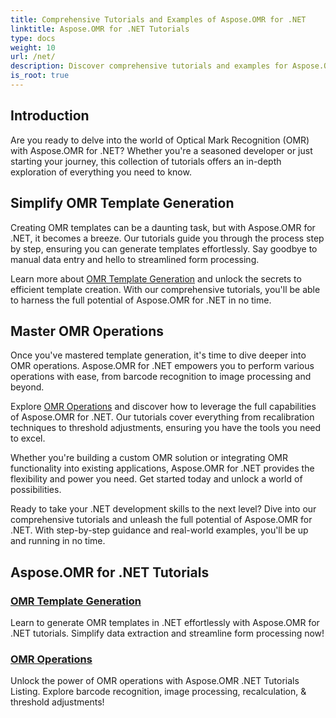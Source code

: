 ```yaml
---
title: Comprehensive Tutorials and Examples of Aspose.OMR for .NET 
linktitle: Aspose.OMR for .NET Tutorials
type: docs
weight: 10
url: /net/
description: Discover comprehensive tutorials and examples for Aspose.OMR for .NET. Simplify template generation and OMR operations effortlessly. Unlock powerful capabilities now!
is_root: true
---
```

## Introduction

Are you ready to delve into the world of Optical Mark Recognition (OMR) with Aspose.OMR for .NET? Whether you're a seasoned developer or just starting your journey, this collection of tutorials offers an in-depth exploration of everything you need to know.

## Simplify OMR Template Generation

Creating OMR templates can be a daunting task, but with Aspose.OMR for .NET, it becomes a breeze. Our tutorials guide you through the process step by step, ensuring you can generate templates effortlessly. Say goodbye to manual data entry and hello to streamlined form processing.

Learn more about [OMR Template Generation](./omr-template-generation/) and unlock the secrets to efficient template creation. With our comprehensive tutorials, you'll be able to harness the full potential of Aspose.OMR for .NET in no time.

## Master OMR Operations

Once you've mastered template generation, it's time to dive deeper into OMR operations. Aspose.OMR for .NET empowers you to perform various operations with ease, from barcode recognition to image processing and beyond.

Explore [OMR Operations](./omr-operations/) and discover how to leverage the full capabilities of Aspose.OMR for .NET. Our tutorials cover everything from recalibration techniques to threshold adjustments, ensuring you have the tools you need to excel.

Whether you're building a custom OMR solution or integrating OMR functionality into existing applications, Aspose.OMR for .NET provides the flexibility and power you need. Get started today and unlock a world of possibilities.

Ready to take your .NET development skills to the next level? Dive into our comprehensive tutorials and unleash the full potential of Aspose.OMR for .NET. With step-by-step guidance and real-world examples, you'll be up and running in no time.

## Aspose.OMR for .NET Tutorials 
### [OMR Template Generation](./omr-template-generation/)
Learn to generate OMR templates in .NET effortlessly with Aspose.OMR for .NET tutorials. Simplify data extraction and streamline form processing now!
### [OMR Operations](./omr-operations/)
Unlock the power of OMR operations with Aspose.OMR .NET Tutorials Listing. Explore barcode recognition, image processing, recalculation, & threshold adjustments!